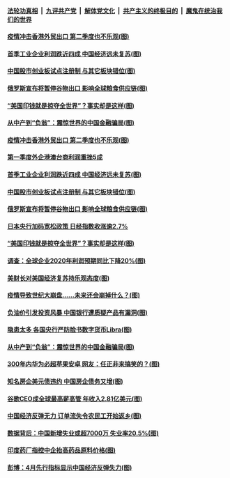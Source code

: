 ####  [法轮功真相](../../../../basic/blob/master/README.md?t=04280901) &nbsp;|&nbsp; [九评共产党](../../../../9ping.md/blob/master/README.md?t=04280901) &nbsp;|&nbsp; [解体党文化](../../../../jtdwh.md/blob/master/README.md?t=04280901)  &nbsp;|&nbsp; [共产主义的终极目的](../../../../gczydzjmd.md/blob/master/README.md?t=04280901) &nbsp;|&nbsp; [魔鬼在统治我们的世界](../../../../mgztzwmdsj.md/blob/master/README.md?t=04280901) 

#### [疫情冲击香港外贸出口 第二季度也不乐观(图)](../pages/p5/931346.md?t=04280901) 

#### [首季工业企业利润跌近四成 中国经济远未复苏(图)](../pages/p5/931316.md?t=04280901) 

#### [中国股市创业板试点注册制 与其它板块错位(图)](../pages/p5/931318.md?t=04280901) 

#### [俄罗斯宣布将暂停谷物出口 影响全球粮食供应链(图)](../pages/p5/931311.md?t=04280901) 

#### [“美国印钱就是掠夺全世界”？事实却是这样(图)](../pages/p5/931242.md?t=04280901) 

#### [从中产到“负翁”：震惊世界的中国金融骗局(图)](../pages/p5/931234.md?t=04280901) 

#### [疫情冲击香港外贸出口 第二季度也不乐观(图)](../pages/p5/931346.md?t=04280901) 

#### [第一季度外企港澳台商利润重挫5成](../pages/p5/931375.md?t=04280901) 

#### [首季工业企业利润跌近四成 中国经济远未复苏(图)](../pages/p5/931316.md?t=04280901) 

#### [中国股市创业板试点注册制 与其它板块错位(图)](../pages/p5/931318.md?t=04280901) 

#### [俄罗斯宣布将暂停谷物出口 影响全球粮食供应链(图)](../pages/p5/931311.md?t=04280901) 

#### [日本央行加码宽松政策 日经指数收涨逾2.7%](../pages/p5/931310.md?t=04280901) 

#### [“美国印钱就是掠夺全世界”？事实却是这样(图)](../pages/p5/931242.md?t=04280901) 

#### [调查：全球企业2020年利润预期同比下降20%(图)](../pages/p5/931296.md?t=04280901) 

#### [美财长对美国经济复苏持乐观态度(图)](../pages/p5/931290.md?t=04280901) 

#### [疫情导致世纪大崩盘……未来还会崩掉什么？(图)](../pages/p5/931238.md?t=04280901) 

#### [负油价引发投资风暴 中国银行遭质疑产品有漏洞(图)](../pages/p5/931248.md?t=04280901) 

#### [隐患太多 各国央行严防脸书数字货币Libra(图)](../pages/p5/931247.md?t=04280901) 

#### [从中产到“负翁”：震惊世界的中国金融骗局(图)](../pages/p5/931234.md?t=04280901) 

#### [300年内华为必超苹果安卓 网友：任正非来搞笑的？(图)](../pages/p5/931226.md?t=04280901) 

#### [知名房企美元债违约 中国房企债务又增(图)](../pages/p5/931220.md?t=04280901) 

#### [谷歌CEO成全球最高薪高管 年收入2.81亿美元(图)](../pages/p5/931217.md?t=04280901) 

#### [中国经济反弹无力 订单流失令农民工开始返乡(图)](../pages/p5/931206.md?t=04280901) 

#### [数据背后：中国新增失业或超7000万 失业率20.5%(图)](../pages/p5/931203.md?t=04280901) 

#### [印度药厂指控中企抬高药品原料价格(图)](../pages/p5/931177.md?t=04280901) 

#### [彭博：4月先行指标显示中国经济反弹失力(图)](../pages/p5/931176.md?t=04280901) 

